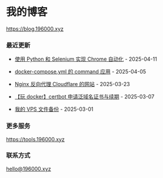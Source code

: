 # 我的博客

https://blog.196000.xyz


### 最近更新

<!-- blog start -->
- [使用 Python 和 Selenium 实现 Chrome 自动化](https://blog.196000.xyz/2025/2025-04-11-develop-python-selenium-chrome.html) - 2025-04-11

- [docker-compose.yml 的 command 应用](https://blog.196000.xyz/2025/2025-04-05-develop-docker-compose-command.html) - 2025-04-05

- [Nginx 反向代理 Cloudflare 的网站](https://blog.196000.xyz/2025/2025-03-23-develop-nginx-proxy-cloudflare.html) - 2025-03-23

- [【玩 docker】certbot 申请泛域名证书与续期](https://blog.196000.xyz/2025/2025-03-07-docker-certbot-dns-cloudflare.html) - 2025-03-07

- [我的 VPS 文件备份](https://blog.196000.xyz/2025/2025-03-01-develop-vps-app-backup.html) - 2025-03-01
<!-- blog end -->

### 更多服务

https://tools.196000.xyz


### 联系方式

[hello@196000.xyz](mailto:hello@196000.xyz)

